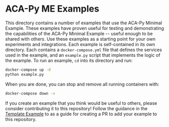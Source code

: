 # ACA-Py ME Examples

This directory contains a number of examples that use the ACA-Py Minimal Example. These examples have proven useful for testing and demonstrating the capabilities of the ACA-Py Minimal Example -- useful enough to be shared with others. Use these examples as a starting point for your own experiments and integrations.
Each example is self-contained in its own directory. Each contains a `docker-compose.yml` file that defines the services used in the example, and an `example.py` script that implements the logic of the example. To run an example, `cd` into its directory and run:

```sh
docker-compose up -d
python example.py
``` 

When you are done, you can stop and remove all running containers with:

```sh
docker-compose down -v
```

If you create an example that you think would be useful to others, please consider contributing it to this repository! Follow the guidance in the [Template Example](./template/README.md) to as a guide for creating a PR to add your example to this repository.
